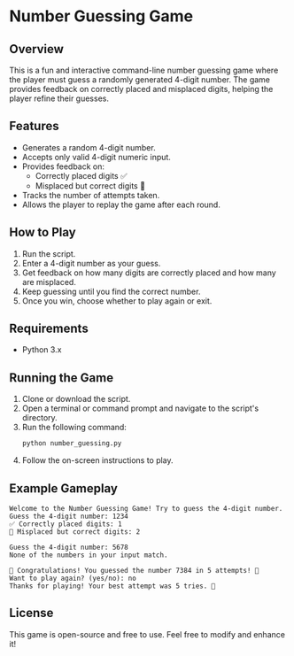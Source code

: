 # Number Guessing Game

## Overview
This is a fun and interactive command-line number guessing game where the player must guess a randomly generated 4-digit number. The game provides feedback on correctly placed and misplaced digits, helping the player refine their guesses.

## Features
- Generates a random 4-digit number.
- Accepts only valid 4-digit numeric input.
- Provides feedback on:
  - Correctly placed digits ✅
  - Misplaced but correct digits 🔄
- Tracks the number of attempts taken.
- Allows the player to replay the game after each round.

## How to Play
1. Run the script.
2. Enter a 4-digit number as your guess.
3. Get feedback on how many digits are correctly placed and how many are misplaced.
4. Keep guessing until you find the correct number.
5. Once you win, choose whether to play again or exit.

## Requirements
- Python 3.x

## Running the Game
1. Clone or download the script.
2. Open a terminal or command prompt and navigate to the script's directory.
3. Run the following command:
   ```sh
   python number_guessing.py
   ```
4. Follow the on-screen instructions to play.

## Example Gameplay
```
Welcome to the Number Guessing Game! Try to guess the 4-digit number.
Guess the 4-digit number: 1234
✅ Correctly placed digits: 1
🔄 Misplaced but correct digits: 2

Guess the 4-digit number: 5678
None of the numbers in your input match.

🎉 Congratulations! You guessed the number 7384 in 5 attempts! 🎉
Want to play again? (yes/no): no
Thanks for playing! Your best attempt was 5 tries. 👋
```

## License
This game is open-source and free to use. Feel free to modify and enhance it!

